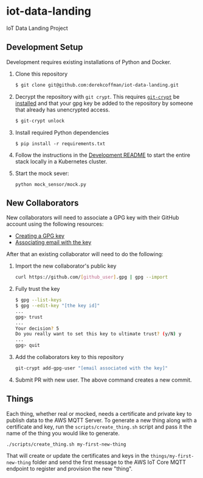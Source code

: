 # iot-data-landing
IoT Data Landing Project


## Development Setup

Development requires existing installations of Python and Docker.

1. Clone this repository

    ```bash
    $ git clone git@github.com:derekcoffman/iot-data-landing.git
    ```

1. Decrypt the repository with `git crypt`. This requires [`git-crypt`](https://github.com/AGWA/git-crypt) be [installed](https://github.com/AGWA/git-crypt/blob/master/INSTALL.md) and that your gpg key be added to the repository by someone that already has unencrypted access.

    ```bash
    $ git-crypt unlock
    ```

1. Install required Python dependencies

    ```
    $ pip install -r requirements.txt
    ```

1. Follow the instructions in the [Development README](dev/README.md) to start the entire stack locally in a Kubernetes cluster.

1. Start the mock sever:

    ```
    python mock_sensor/mock.py
    ```

## New Collaborators

New collaborators will need to associate a GPG key with their GitHub account using the following resources:

* [Creating a GPG key](https://docs.github.com/en/authentication/managing-commit-signature-verification/generating-a-new-gpg-key)
* [Associating email with the key](https://docs.github.com/en/authentication/managing-commit-signature-verification/associating-an-email-with-your-gpg-key)

After that an existing collaborator will need to do the following:

1. Import the new collaborator's public key

    ```bash
    curl https://github.com/[github_user].gpg | gpg --import
    ```

1. Fully trust the key

    ```bash
    $ gpg --list-keys
    $ gpg --edit-key "[the key id]"
    ...
    gpg> trust
    ...
    Your decision? 5
    Do you really want to set this key to ultimate trust? (y/N) y
    ...
    gpg> quit
    ```

1. Add the collaborators key to this repository

    ```bash
    git-crypt add-gpg-user "[email associated with the key]"
    ```

1. Submit PR with new user. The above command creates a new commit.


## Things

Each thing, whether real or mocked, needs a certificate and private key to publish data to the AWS MQTT Server. To generate a new thing along with a certificate and key, run the `scripts/create_thing.sh` script and pass it the name of the thing you would like to generate.

```
./scripts/create_thing.sh my-first-new-thing
```

That will create or update the certificates and keys in the `things/my-first-new-thing` folder and send the first message to the AWS IoT Core MQTT endpoint to register and provision the new "thing".
